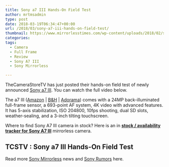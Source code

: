```yaml
---
title: Sony a7 III Hands-On Field Test
author: mrtmsadmin
type: post
date: 2018-03-19T06:34:47+00:00
url: /2018/03/sony-a7-iii-hands-on-field-test/
thumbnail: https://www.mirrorlesstimes.com/wp-content/uploads/2018/02/sony-a7-iii.jpg
categories:
tags:
  - Camera
  - Full Frame
  - Review
  - Sony A7 III
  - Sony Mirrorless

---
```

TheCameraStoreTV has just posted their hands-on field test of newly announced [Sony a7 III][1]. You can watch the full video below.

The a7 III (<a href="https://www.amazon.com/dp/B07B43WPVK/?tag=daicamnew-20" target="_blank" rel="noopener noreferrer nofollow" data-wpel-link="external" data-amzn-asin="B07B43WPVK">Amazon</a> | <a href="https://www.bhphotovideo.com/c/product/1394217-REG/sony_ilce_7m3_alpha_a7_iii_mirrorless.html/BI/20175/KBID/14249" target="_new" rel="nofollow" data-wpel-link="external">B&H</a> | <a href="https://adorama.evyy.net/c/63923/51926/1036?u=https%3A%2F%2Fwww.adorama.com%2Fisoa7m3.html" target="_new" rel="nofollow" data-wpel-link="external">Adorama</a>) comes with a 24MP back-illuminated full-frame sensor, a 693-point AF system, 4K video with advanced features. It has 5-axis stabilization, ISO 204800, 10fps shooting, dual SD slots, weather-sealing, and a 3-inch tilting touchscreen.

Where to find Sony A7 III camera in stock? Here is an in [**stock / availability tracker for Sony A7 III**][2] mirrorless camera.<!--more-->

## TCSTV : Sony a7 III Hands-On Field Test



Read more <a href="https://www.mirrorlesstimes.com/tags/sony-mirrorless/" target="_blank" rel="noopener">Sony Mirrorless</a> news and <a href="https://www.dailycameranews.com/tag/sony-rumors/" target="_blank" rel="noopener">Sony Rumors</a> here.

 [1]: https://www.mirrorlesstimes.com/tags/sony-a7-iii/
 [2]: https://www.dailycameranews.com/2018/03/sony-a7-iii-stock-availability-tracker/